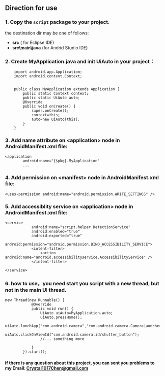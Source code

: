 ## Direction for use

### 1. Copy the `script` package to your project.
 
 the destination dir may be one of follows: 
 - **src** ( for Eclipse IDE) 
 - **src\main\java** (for Andrid Studio IDE) 


### 2. Create MyApplication.java and init UiAuto in your project：

```
    import android.app.Application;
    import android.content.Context;

    
    public class MyApplication extends Application {
        public static Context context;
        public static UiAuto auto;
        @Override
        public void onCreate() {
            super.onCreate();
            context=this;
            auto=new UiAuto(this);
        }
    }
```

### 3. Add name attribute on \<application\> node in AndroidManifest.xml file:

```
<application
        android:name="{$pkg}.MyApplication"
        ...
```

### 4. Add permission on \<manifest\> node in AndroidManifest.xml file:

```
<uses-permission android:name="android.permission.WRITE_SETTINGS" />

```

### 5. Add accessiblity service on \<application\> node in AndroidManifest.xml file:

```
<service
            android:name="script.helper.DetectionService"
            android:enabled="true"
            android:exported="true"
            android:permission="android.permission.BIND_ACCESSIBILITY_SERVICE">
            <intent-filter>
                <action android:name="android.accessibilityservice.AccessibilityService" />
            </intent-filter>
            
</service>
```

### 6. how to use，you need start you script with a new thread, but not in the main UI thread.

```
new Thread(new Runnable() {
            @Override
            public void run() {
                UiAuto uiAuto=MyApplication.auto;
                uiAuto.pressHome();
                uiAuto.lunchApp("com.android.camera","com.android.camera.CameraLauncher");
                uiAuto.clickOnViewId("com.android.camera:id/shutter_button");
                //... something more

            }
        }).start();

```

#### if there is any question about this project, you can sent you problems to my Email: Crystal1017Chen@gmail.com
